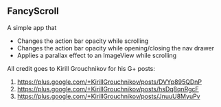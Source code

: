 FancyScroll
-----

A simple app that

* Changes the action bar opacity while scrolling 
* Changes the action bar opacity while opening/closing the nav drawer
* Applies a parallax effect to an ImageView while scrolling


All credit goes to Kirill Grouchnikov for his G+ posts:

1. https://plus.google.com/+KirillGrouchnikov/posts/DVYp895QDnP
2. https://plus.google.com/+KirillGrouchnikov/posts/hsDq8qnRgcF
3. https://plus.google.com/+KirillGrouchnikov/posts/JnuuU8MyuPv